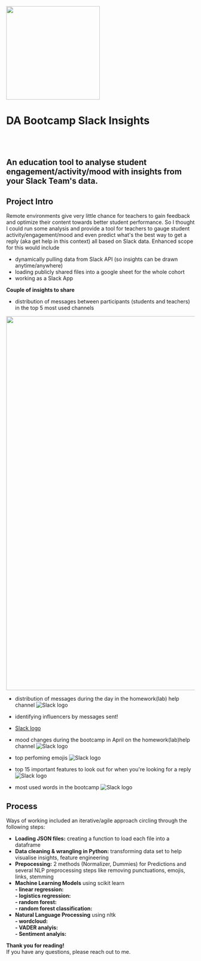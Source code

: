 <img src="https://github.com/lillaszulyovszky/ironhack-final-project/blob/main/presentation/slack.png" width="250" height="250">

# DA Bootcamp Slack Insights 
<br/><br/>
## An education tool to analyse student engagement/activity/mood with insights from your Slack Team's data.

## Project Intro
Remote environments give very little chance for teachers to gain feedback and optimize their content towards better student performance. So I thought I could run some analysis and provide a tool for teachers to gauge student activity/engagement/mood and even predict what's the best way to get a reply (aka get help in this context) all based on Slack data. 
Enhanced scope for this would include 
- dynamically pulling data from Slack API (so insights can be drawn anytime/anywhere)
- loading publicly shared files into a google sheet for the whole cohort
- working as a Slack App

**Couple of insights to share**
- distribution of messages between participants (students and teachers) in the top 5 most used channels
<img src="https://github.com/lillaszulyovszky/ironhack-final-project/blob/main/presentation/participant_activity.png" width="800" height="1000">

- distribution of messages during the day in the homework(lab) help channel
![Slack logo](https://github.com/lillaszulyovszky/ironhack-final-project/blob/main/presentation/labhelp_activity.png?raw=true)

- identifying influencers by messages sent!
- [Slack logo](https://github.com/lillaszulyovszky/ironhack-final-project/blob/main/presentation/student_activity.png?raw=true)

- mood changes during the bootcamp in April on the homework(lab)help channel
![Slack logo](https://github.com/lillaszulyovszky/ironhack-final-project/blob/main/presentation/labhelp_positivity.png)

- top perfoming emojis
![Slack logo](https://github.com/lillaszulyovszky/ironhack-final-project/blob/main/presentation/reactions.png?raw=true)

- top 15 important features to look out for when you're looking for a reply
![Slack logo](https://github.com/lillaszulyovszky/ironhack-final-project/blob/main/presentation/top15_features.png?raw=true)

- most used words in the bootcamp
![Slack logo](https://github.com/lillaszulyovszky/ironhack-final-project/blob/main/presentation/wordcloud.png?raw=true)


## Process
Ways of working included an iterative/agile approach circling through the following steps:

- **Loading JSON files:** creating a function to load each file into a dataframe<br/>
- **Data cleaning & wrangling in Python:** transforming data set to help visualise insights, feature engineering<br/>
- **Prepocessing:** 2 methods (Normalizer, Dummies) for Predictions and several NLP preprocessing steps like removing punctuations, emojis, links, stemming<br/>
- **Machine Learning Models** using scikit learn<br/>
**- linear regression:** <br/>
**- logistics regression:** <br/>
**- random forest:** <br/>
**- random forest classification:** <br/>
- **Natural Language Processing** using nltk<br/>
**- wordcloud:** <br/>
**- VADER analyis:** <br/>
**- Sentiment analyis:** <br/>

**Thank you for reading!** <br/>
If you have any questions, please reach out to me.<br/><br/>
